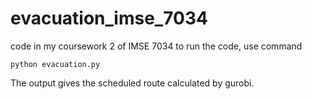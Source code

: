# evacuation_imse_7034
code in my coursework 2 of IMSE 7034
to run the code, use command

`python evacuation.py`

The output gives the scheduled route calculated by gurobi.
